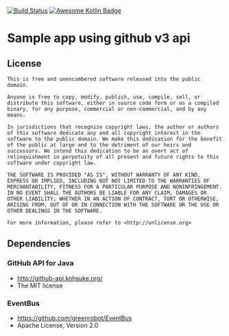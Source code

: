 [![Build Status](https://travis-ci.org/powdream/SampleAppWithGithubUserApi.svg?branch=master)](https://travis-ci.org/powdream/SampleAppWithGithubUserApi) [![Awesome Kotlin Badge](https://kotlin.link/awesome-kotlin.svg)](https://github.com/KotlinBy/awesome-kotlin)

# Sample app using github v3 api

## License

```
This is free and unencumbered software released into the public domain.

Anyone is free to copy, modify, publish, use, compile, sell, or
distribute this software, either in source code form or as a compiled
binary, for any purpose, commercial or non-commercial, and by any
means.

In jurisdictions that recognize copyright laws, the author or authors
of this software dedicate any and all copyright interest in the
software to the public domain. We make this dedication for the benefit
of the public at large and to the detriment of our heirs and
successors. We intend this dedication to be an overt act of
relinquishment in perpetuity of all present and future rights to this
software under copyright law.

THE SOFTWARE IS PROVIDED "AS IS", WITHOUT WARRANTY OF ANY KIND,
EXPRESS OR IMPLIED, INCLUDING BUT NOT LIMITED TO THE WARRANTIES OF
MERCHANTABILITY, FITNESS FOR A PARTICULAR PURPOSE AND NONINFRINGEMENT.
IN NO EVENT SHALL THE AUTHORS BE LIABLE FOR ANY CLAIM, DAMAGES OR
OTHER LIABILITY, WHETHER IN AN ACTION OF CONTRACT, TORT OR OTHERWISE,
ARISING FROM, OUT OF OR IN CONNECTION WITH THE SOFTWARE OR THE USE OR
OTHER DEALINGS IN THE SOFTWARE.

For more information, please refer to <http://unlicense.org>
```

## Dependencies

### GitHub API for Java

* http://github-api.kohsuke.org/
* The MIT license

### EventBus

* https://github.com/greenrobot/EventBus
* Apache License, Version 2.0
